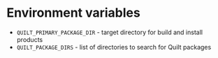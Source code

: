 # Environment variables
* `QUILT_PRIMARY_PACKAGE_DIR` - target directory for build and install products
* `QUILT_PACKAGE_DIRS` - list of directories to search for Quilt packages
